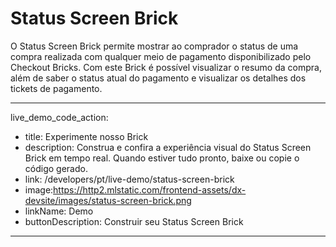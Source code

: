# Status Screen Brick 

O Status Screen Brick permite mostrar ao comprador o status de uma compra realizada com qualquer meio de pagamento disponibilizado pelo Checkout Bricks. Com este Brick é possível visualizar o resumo da compra, além de saber o status atual do pagamento e visualizar os detalhes dos tickets de pagamento.

---
live_demo_code_action:
 - title: Experimente nosso Brick
 - description: Construa e confira a experiência visual do Status Screen Brick em tempo real. Quando estiver tudo pronto, baixe ou copie o código gerado.
 - link: /developers/pt/live-demo/status-screen-brick
 - image:https://http2.mlstatic.com/frontend-assets/dx-devsite/images/status-screen-brick.png
 - linkName: Demo
 - buttonDescription: Construir seu Status Screen Brick
---
<br>